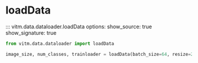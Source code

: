 # loadData

::: vitm.data.dataloader.loadData
    options:
      show_source: true
      show_signature: true

```python
from vitm.data.dataloader import loadData

image_size, num_classes, trainloader = loadData(batch_size=64, resize=224)
```